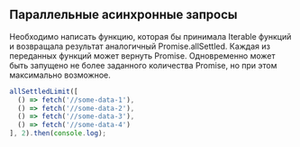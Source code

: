 ## Параллельные асинхронные запросы

Необходимо написать функцию, которая бы принимала Iterable функций и возвращала результат аналогичный Promise.allSettled.
Каждая из переданных функций может вернуть Promise. Одновременно может быть запущено не более заданного количества Promise, но при этом максимально возможное.

```js
allSettledLimit([
  () => fetch('//some-data-1'),
  () => fetch('//some-data-2'),
  () => fetch('//some-data-3'),
  () => fetch('//some-data-4')
], 2).then(console.log);
```